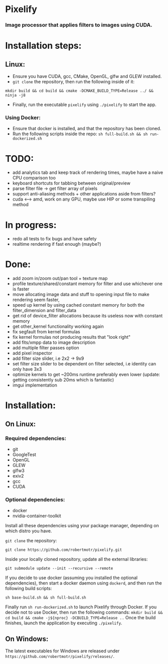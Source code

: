 # Pixelify
### Image processor that applies filters to images using CUDA. 

# Installation steps:
## Linux:
- Ensure you have CUDA, gcc, CMake, OpenGL, glfw and GLEW installed.
- `git clone` the repository, then run the following inside of it:
```
mkdir build && cd build && cmake -DCMAKE_BUILD_TYPE=Release ../ && ninja -j8
```
- Finally, run the executable `pixelify` using `./pixelify` to start the app.

### Using Docker:
- Ensure that docker is installed, and that the repository has been cloned.
- Run the following scripts inside the repo: `sh full-build.sh && sh run-dockerized.sh`

# TODO:
- add analytics tab and keep track of rendering times, maybe have a naive CPU comparison too
- keyboard shortcuts for tabbing between original/preview
- parse filter file -> get filter array of pixels 
- support anti-aliasing methods + other applications aside from filters?
- cuda <--> amd, work on any GPU, maybe use HIP or some transpiling method

# In progress:
- redo all tests to fix bugs and have safety
- realtime rendering if fast enough (maybe?)

# Done:
- add zoom in/zoom out/pan tool + texture map
- profile texture/shared/constant memory for filter and use whichever one is faster
- move allocating image data and stuff to opening input file to make rendering seem faster,
- speed up kernel by using cached constant memory for both the filter_dimension and filter_data
- get rid of device_filter allocations because its useless now with constant memory
- get other_kernel functionality working again
- fix segfault from kernel formulas
- fix kernel formulas not producing results that "look right"
- add fits/xmpp data to image description
- add multiple filter passes option
- add pixel inspector
- add filter size slider, i.e 2x2 -> 9x9
- set filter size slider to be dependent on filter selected, i.e identity can only have 3x3 
- optimize kernels to get ~200ms runtime preferably even lower (update: getting consistently sub 20ms which is fantastic)
- imgui implementation 


# Installation:
## On Linux:

### Required dependencies:
- git 
- GoogleTest
- OpenGL
- GLEW
- glfw3
- exiv2
- gcc
- CUDA

### Optional dependencies:
- docker
- nvidia-container-toolkit

Install all these dependencies using your package manager, depending on which distro you have.

`git clone` the repository:
```
git clone https://github.com/robertmotr/pixelify.git
```

Inside your locally cloned repository, update all the external libraries:
```
git submodule update --init --recursive --remote
```

If you decide to use docker (assuming you installed the optional dependencies), then start a docker daemon using `dockerd`, and then run the following build scripts:
```
sh base-build.sh && sh full-build.sh
```

Finally run `sh run-dockerized.sh` to launch Pixelify through Docker. If you decide not to use Docker, then run the following commands: 
`mkdir build && cd build && cmake -j${nproc} -DCBUILD_TYPE=Release ..`
Once the build finishes, launch the application by executing `./pixelify`.

## On Windows:
The latest executables for Windows are released under 
`https://github.com/robertmotr/pixelify/releases/`.